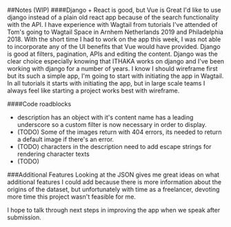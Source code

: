 ##Notes (WIP)
####Django + React is good, but Vue is Great
I'd like to use django instead of a plain old react app because of the search functionality with the API. I have experience with Wagtail from tutorials I've attended of Tom's going to Wagtail Space in Arnhem Netherlands 2019 and Philadelphia 2018. With the short time I had to work on the app this week, I was not able to incorporate any of the UI benefits that Vue would have provided.
Django is good at filters, pagination, APIs and editing the content. Django was the clear choice especially knowing that ITHAKA works on django and I've been working with django for a number of years.
I know I should wireframe first but its such a simple app, I'm going to start with initiating the app in Wagtail. In all tutorials it starts with initiating the app, but in large scale teams I always feel like starting a project works best with wireframe.

####Code roadblocks
- description has an object with it's content name has a leading underscore so a custom filter is now necessary in order to display.
- (TODO) Some of the images return with 404 errors, its needed to return a default image if there's an error.
- (TODO) characters in the description need to add escape strings for rendering character texts
- (TODO) 

###Additional Features
Looking at the JSON gives me great ideas on what additional features I could add because there is more information about the origins of the dataset, but unfortunately with time as a freelancer, devoting more time this project wasn't feasible for me.

I hope to talk through next steps in improving the app when we speak after submission.
